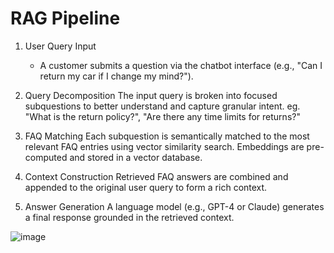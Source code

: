 # RAG Pipeline

1. User Query Input
   - A customer submits a question via the chatbot interface (e.g., "Can I return my car if I change my mind?").

3. Query Decomposition
   The input query is broken into focused subquestions to better understand and capture granular intent. eg. "What is the return policy?", "Are there any time limits for returns?"

4. FAQ Matching
   Each subquestion is semantically matched to the most relevant FAQ entries using vector similarity search. Embeddings are pre-computed and stored in a vector database.

5. Context Construction
   Retrieved FAQ answers are combined and appended to the original user query to form a rich context.

6. Answer Generation
   A language model (e.g., GPT-4 or Claude) generates a final response grounded in the retrieved context.

![image](https://github.com/user-attachments/assets/8d3f4d8f-3309-4f75-ae14-6c89e4fdc6b3)
